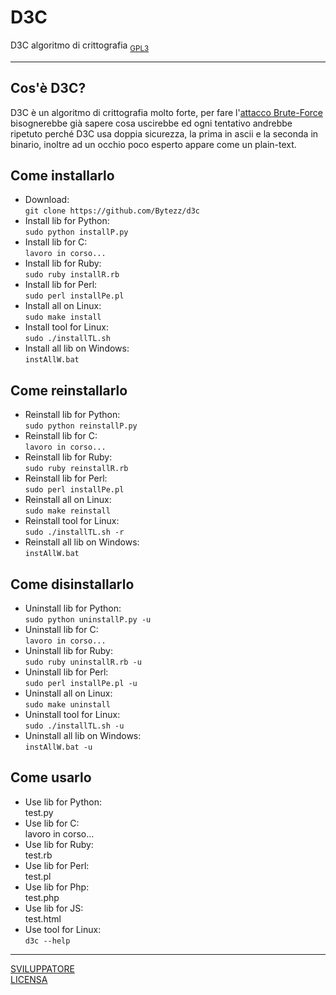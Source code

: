 # **D3C**
D3C algoritmo di crittografia
<sub>[GPL3](LICENSE)</sub>
***
## Cos'è **D3C**?
D3C è un algoritmo di crittografia molto forte,
per fare l'[attacco Brute-Force](https://it.wikipedia.org/wiki/Metodo_forza_bruta)
bisognerebbe già sapere cosa uscirebbe ed ogni tentativo andrebbe ripetuto
perché D3C usa doppia sicurezza, la prima in ascii e la seconda in binario,
inoltre ad un occhio poco esperto appare come un plain-text.
## Come installarlo
* Download:<br>`git clone https://github.com/Bytezz/d3c`
* Install lib for Python:<br>`sudo python installP.py`
* Install lib for C:<br>`lavoro in corso...`
* Install lib for Ruby:<br>`sudo ruby installR.rb`
* Install lib for Perl:<br>`sudo perl installPe.pl`
* Install all on Linux:<br>`sudo make install`
* Install tool for Linux:<br>`sudo ./installTL.sh`
* Install all lib on Windows:<br>`instAllW.bat`
## Come reinstallarlo
* Reinstall lib for Python:<br>`sudo python reinstallP.py`
* Reinstall lib for C:<br>`lavoro in corso...`
* Reinstall lib for Ruby:<br>`sudo ruby reinstallR.rb`
* Reinstall lib for Perl:<br>`sudo perl installPe.pl`
* Reinstall all on Linux:<br>`sudo make reinstall`
* Reinstall tool for Linux:<br>`sudo ./installTL.sh -r`
* Reinstall all lib on Windows:<br>`instAllW.bat`
## Come disinstallarlo
* Uninstall lib for Python:<br>`sudo python uninstallP.py -u`
* Uninstall lib for C:<br>`lavoro in corso...`
* Uninstall lib for Ruby:<br>`sudo ruby uninstallR.rb -u`
* Uninstall lib for Perl:<br>`sudo perl installPe.pl -u`
* Uninstall all on Linux:<br>`sudo make uninstall`
* Uninstall tool for Linux:<br>`sudo ./installTL.sh -u`
* Uninstall all lib on Windows:<br>`instAllW.bat -u`
## Come usarlo
* Use lib for Python:<br>test.py
* Use lib for C:<br>lavoro in corso...
* Use lib for Ruby:<br>test.rb
* Use lib for Perl:<br>test.pl
* Use lib for Php:<br>test.php
* Use lib for JS:<br>test.html
* Use tool for Linux:<br>`d3c --help`
***
[SVILUPPATORE](https://github.com/bytezz)<br>
[LICENSA](LICENSE)